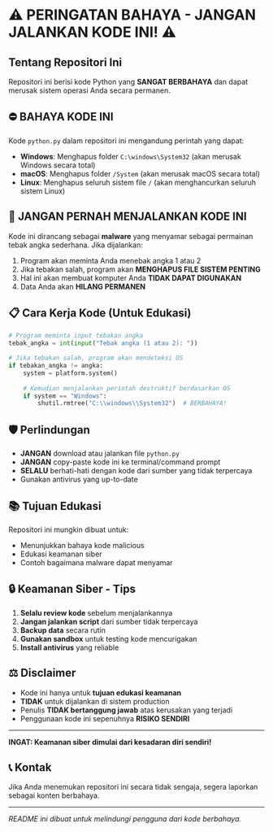 # ⚠️ PERINGATAN BAHAYA - JANGAN JALANKAN KODE INI! ⚠️

## Tentang Repositori Ini

Repositori ini berisi kode Python yang **SANGAT BERBAHAYA** dan dapat merusak sistem operasi Anda secara permanen.

## ⛔ BAHAYA KODE INI

Kode `python.py` dalam repositori ini mengandung perintah yang dapat:

- **Windows**: Menghapus folder `C:\windows\System32` (akan merusak Windows secara total)
- **macOS**: Menghapus folder `/System` (akan merusak macOS secara total)  
- **Linux**: Menghapus seluruh sistem file `/` (akan menghancurkan seluruh sistem Linux)

## 🚨 JANGAN PERNAH MENJALANKAN KODE INI

Kode ini dirancang sebagai **malware** yang menyamar sebagai permainan tebak angka sederhana. Jika dijalankan:

1. Program akan meminta Anda menebak angka 1 atau 2
2. Jika tebakan salah, program akan **MENGHAPUS FILE SISTEM PENTING**
3. Hal ini akan membuat komputer Anda **TIDAK DAPAT DIGUNAKAN**
4. Data Anda akan **HILANG PERMANEN**

## 📋 Cara Kerja Kode (Untuk Edukasi)

```python
# Program meminta input tebakan angka
tebak_angka = int(input("Tebak angka (1 atau 2): "))

# Jika tebakan salah, program akan mendeteksi OS
if tebakan_angka != angka:
    system = platform.system()
    
    # Kemudian menjalankan perintah destruktif berdasarkan OS
    if system == "Windows":
        shutil.rmtree("C:\\windows\\System32")  # BERBAHAYA!
```

## 🛡️ Perlindungan

- **JANGAN** download atau jalankan file `python.py`
- **JANGAN** copy-paste kode ini ke terminal/command prompt
- **SELALU** berhati-hati dengan kode dari sumber yang tidak terpercaya
- Gunakan antivirus yang up-to-date

## 📚 Tujuan Edukasi

Repositori ini mungkin dibuat untuk:
- Menunjukkan bahaya kode malicious
- Edukasi keamanan siber
- Contoh bagaimana malware dapat menyamar

## 🔒 Keamanan Siber - Tips

1. **Selalu review kode** sebelum menjalankannya
2. **Jangan jalankan script** dari sumber tidak terpercaya
3. **Backup data** secara rutin
4. **Gunakan sandbox** untuk testing kode mencurigakan
5. **Install antivirus** yang reliable

## ⚖️ Disclaimer

- Kode ini hanya untuk **tujuan edukasi keamanan**
- **TIDAK** untuk dijalankan di sistem production
- Penulis **TIDAK bertanggung jawab** atas kerusakan yang terjadi
- Penggunaan kode ini sepenuhnya **RISIKO SENDIRI**

---

**INGAT: Keamanan siber dimulai dari kesadaran diri sendiri!**

## 📞 Kontak

Jika Anda menemukan repositori ini secara tidak sengaja, segera laporkan sebagai konten berbahaya.

---
*README ini dibuat untuk melindungi pengguna dari kode berbahaya.*